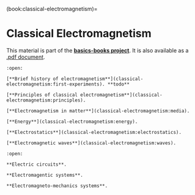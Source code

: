 (book:classical-electromagnetism)=
# Classical Electromagnetism

This material is part of the [**basics-books project**](https://basics2022.github.io/bbooks). It is also available as a [.pdf document](_build/latex/book.pdf).

```{dropdown} Classical electromagnetism
:open:

[**Brief history of electromagnetism**](classical-electromagnetism:first-experiments). **todo**

[**Principles of classical electromagnetism**](classical-electromagnetism:principles). 

[**Electromagnetism in matter**](classical-electromagnetism:media).

[**Energy**](classical-electromagnetism:energy).

[**Electrostatics**](classical-electromagnetism:electrostatics).

[**Electromagnetic waves**](classical-electromagnetism:waves).

```

```{dropdown} Electric Engineering
:open:

**Electric circuits**.

**Electromagentic systems**.

**Electromagneto-mechanics systems**.

```


